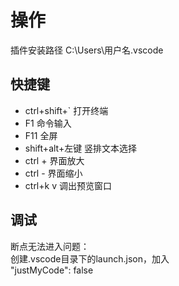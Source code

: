 # 操作

插件安装路径      C:\Users\用户名\.vscode  

## 快捷键

+ ctrl+shift+`          打开终端
+ F1               命令输入
+ F11              全屏
+ shift+alt+左键    竖排文本选择  
+ ctrl +           界面放大  
+ ctrl -           界面缩小
+ ctrl+k v         调出预览窗口


## 调试

断点无法进入问题：  
创建.vscode目录下的launch.json，加入  
"justMyCode": false

